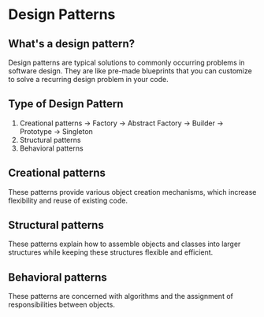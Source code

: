# Design Patterns
## What's a design pattern?
Design patterns are typical solutions to commonly occurring problems in software design. They are like pre-made blueprints that you can customize to solve a recurring design problem in your code.

## Type of Design Pattern
1. Creational patterns
	-> Factory
	-> Abstract Factory
	-> Builder
	-> Prototype
	-> Singleton
2. Structural patterns
3. Behavioral patterns

## Creational patterns
These patterns provide various object creation mechanisms, which increase flexibility and reuse of existing code.
## Structural patterns
These patterns explain how to assemble objects and classes into larger structures while keeping these structures flexible and efficient.
## Behavioral patterns
These patterns are concerned with algorithms and the assignment of responsibilities between objects.
